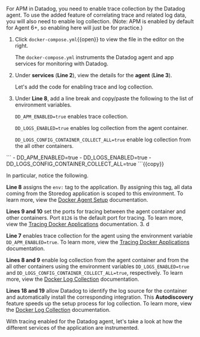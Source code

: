 For APM in Datadog, you need to enable trace collection by the Datadog agent. To use the added feature of correlating trace and related log data, you will also need to enable log collection. (Note: APM is enabled by default for Agent 6+, so enabling here will just be for practice.) 

1.  Click `docker-compose.yml`{{open}} to view the file in the editor on the right. <p> The `docker-compose.yml` instruments the Datadog agent and app services for monitoring with Datadog. 
2. Under **services** (**Line 2**), view the details for the **agent** (**Line 3**). <p> Let's add the code for enabling trace and log collection.
3. Under **Line 8**, add a line break and copy/paste the following to the list of environment variables. <p> `DD_APM_ENABLED=true` enables trace collection. <p> `DD_LOGS_ENABLED=true` enables log collection from the agent container. <p> `DD_LOGS_CONFIG_CONTAINER_COLLECT_ALL=true` enable log collection from the all other containers.
<p>```
      - DD_APM_ENABLED=true
      - DD_LOGS_ENABLED=true
      - DD_LOGS_CONFIG_CONTAINER_COLLECT_ALL=true
```{{copy}}


In particular, notice the following. <p> **Line 8** assigns the `env:` tag to the application. By assigning this tag, all data coming from the Storedog application is scoped to this environment. To learn more, view the <a href="https://docs.datadoghq.com/agent/docker/?tab=standard#environment-variables" target="_blank">Docker Agent Setup</a> documentation. <p> **Lines 9 and 10** set the ports for tracing between the agent container and other containers. Port `8126` is the default port for tracing. To learn more, view the <a href="https://docs.datadoghq.com/agent/docker/apm/?tab=java#tracing-from-the-host" target="_blank">Tracing Docker Applications</a> documentation.
3. d <p> **Line 7** enables trace collection for the agent using the environment variable `DD_APM_ENABLED=true`. To learn more, view the <a href="https://docs.datadoghq.com/agent/docker/?tab=standard#optional-collection-agents" target="_blank">Tracing Docker Applications</a> documentation. <p> **Lines 8 and 9** enable log collection from the agent container and from the all other containers using the environment variables `DD_LOGS_ENABLED=true` and `DD_LOGS_CONFIG_CONTAINER_COLLECT_ALL=true`, respectively. To learn more, view the <a href="https://docs.datadoghq.com/agent/docker/log/?tab=dockercompose#one-step-install-to-collect-all-the-container-logs" target="_blank">Docker Log Collection</a> documentation. <p> **Lines 18 and 19** allow Datadog to identify the log source for the container and automatically install the corresponding integration. This **Autodiscovery** feature speeds up the setup process for log collection. To learn more, view the <a href="https://docs.datadoghq.com/agent/docker/log/?tab=dockercompose#activate-log-integrations" target="_blank">Docker Log Collection</a> documentation.
 

With tracing enabled for the Datadog agent, let's take a look at how the different services of the application are instrumented.
